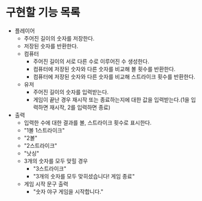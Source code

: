 # 구현할 기능 목록
- 플레이어
    - 주어진 길이의 숫자를 저장한다.
    - 저장된 숫자를 반환한다.
    - 컴퓨터
        - 주어진 길이의 서로 다른 수로 이루어진 수 생성한다.
        - 컴퓨터에 저장된 숫자와 다른 숫자를 비교해 볼 횟수를 반환한다.
        - 컴퓨터에 저장된 숫자와 다른 숫자를 비교해 스트라이크 횟수를 반환한다.
    - 유저
        - 주어진 길이의 숫자를 입력받는다.
        - 게임이 끝난 경우 재시작 또는 종료하는지에 대한 값을 입력받는다.(1을 입력하면 재시작, 2를 입력하면 종료)
- 출력
    - 입력한 수에 대한 결과를 볼, 스트라이크 횟수로 표시한다.
    - "1볼 1스트라이크"
    - "2볼"
    - "2스트라이크"
    - "낫싱"
    - 3개의 숫자를 모두 맞힐 경우
        - "3스트라이크"
        - "3개의 숫자를 모두 맞히셨습니다! 게임 종료"
    - 게임 시작 문구 출력
        - "숫자 야구 게임을 시작합니다."